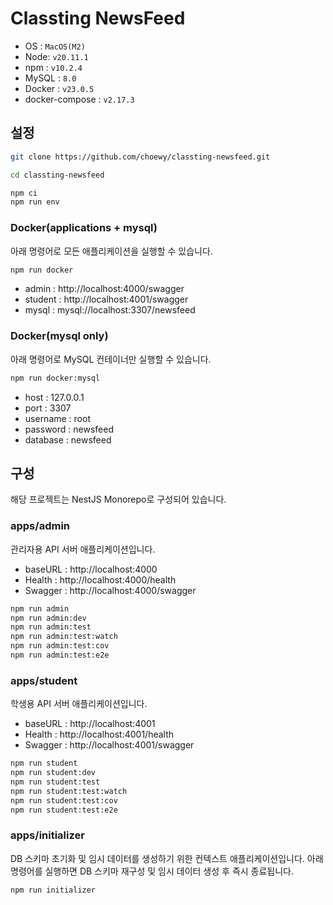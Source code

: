 # Classting NewsFeed

- OS : `MacOS(M2)`
- Node: `v20.11.1`
- npm : `v10.2.4`
- MySQL : `8.0`
- Docker : `v23.0.5`
- docker-compose : `v2.17.3`

## 설정

```bash
git clone https://github.com/choewy/classting-newsfeed.git

cd classting-newsfeed

npm ci
npm run env
```

### Docker(applications + mysql)

아래 명령어로 모든 애플리케이션을 실행할 수 있습니다.

```bash
npm run docker
```

- admin : http://localhost:4000/swagger
- student : http://localhost:4001/swagger
- mysql : mysql://localhost:3307/newsfeed

### Docker(mysql only)

아래 명령어로 MySQL 컨테이너만 실행할 수 있습니다.

```bash
npm run docker:mysql
```

- host : 127.0.0.1
- port : 3307
- username : root
- password : newsfeed
- database : newsfeed

## 구성

해당 프로젝트는 NestJS Monorepo로 구성되어 있습니다.

### apps/admin

관리자용 API 서버 애플리케이션입니다.

- baseURL : http://localhost:4000
- Health : http://localhost:4000/health
- Swagger : http://localhost:4000/swagger

```bash
npm run admin
npm run admin:dev
npm run admin:test
npm run admin:test:watch
npm run admin:test:cov
npm run admin:test:e2e
```

### apps/student

학생용 API 서버 애플리케이션입니다.

- baseURL : http://localhost:4001
- Health : http://localhost:4001/health
- Swagger : http://localhost:4001/swagger

```bash
npm run student
npm run student:dev
npm run student:test
npm run student:test:watch
npm run student:test:cov
npm run student:test:e2e
```

### apps/initializer

DB 스키마 초기화 및 임시 데이터를 생성하기 위한 컨텍스트 애플리케이션입니다.
아래 명령어를 실행하면 DB 스키마 재구성 및 임시 데이터 생성 후 즉시 종료됩니다.

```bash
npm run initializer
```
